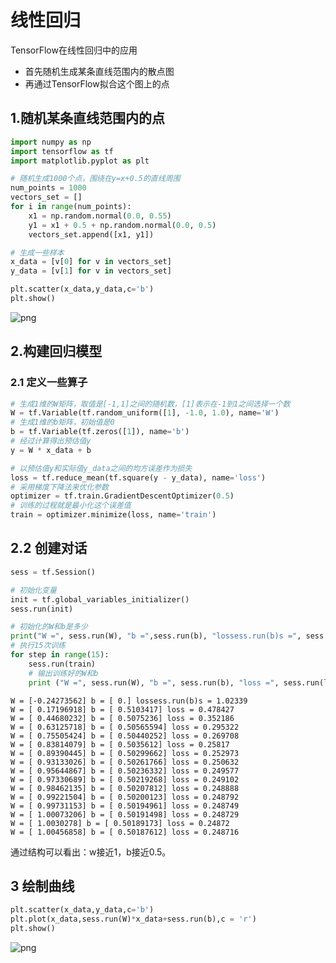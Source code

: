 
# 线性回归
TensorFlow在线性回归中的应用
- 首先随机生成某条直线范围内的散点图
- 再通过TensorFlow拟合这个图上的点

## 1.随机某条直线范围内的点


```python
import numpy as np
import tensorflow as tf
import matplotlib.pyplot as plt

# 随机生成1000个点，围绕在y=x+0.5的直线周围
num_points = 1000
vectors_set = []
for i in range(num_points):
    x1 = np.random.normal(0.0, 0.55)
    y1 = x1 + 0.5 + np.random.normal(0.0, 0.5)
    vectors_set.append([x1, y1])

# 生成一些样本
x_data = [v[0] for v in vectors_set]
y_data = [v[1] for v in vectors_set]

plt.scatter(x_data,y_data,c='b')
plt.show()
```


![png](output_2_0.png)


## 2.构建回归模型

### 2.1 定义一些算子


```python
# 生成1维的W矩阵，取值是[-1,1]之间的随机数，[1]表示在-1到1之间选择一个数
W = tf.Variable(tf.random_uniform([1], -1.0, 1.0), name='W')
# 生成1维的b矩阵，初始值是0
b = tf.Variable(tf.zeros([1]), name='b')
# 经过计算得出预估值y
y = W * x_data + b

# 以预估值y和实际值y_data之间的均方误差作为损失
loss = tf.reduce_mean(tf.square(y - y_data), name='loss')
# 采用梯度下降法来优化参数
optimizer = tf.train.GradientDescentOptimizer(0.5)
# 训练的过程就是最小化这个误差值
train = optimizer.minimize(loss, name='train')
```

## 2.2 创建对话


```python
sess = tf.Session()

# 初始化变量
init = tf.global_variables_initializer()
sess.run(init)

# 初始化的W和b是多少
print("W =", sess.run(W), "b =",sess.run(b), "lossess.run(b)s =", sess.run(loss))
# 执行15次训练
for step in range(15):
    sess.run(train)
    # 输出训练好的W和b
    print ("W =", sess.run(W), "b =", sess.run(b), "loss =", sess.run(loss))
```

    W = [-0.24273562] b = [ 0.] lossess.run(b)s = 1.02339
    W = [ 0.17196918] b = [ 0.5103417] loss = 0.478427
    W = [ 0.44680232] b = [ 0.5075236] loss = 0.352186
    W = [ 0.63125718] b = [ 0.50565594] loss = 0.295322
    W = [ 0.75505424] b = [ 0.50440252] loss = 0.269708
    W = [ 0.83814079] b = [ 0.5035612] loss = 0.25817
    W = [ 0.89390445] b = [ 0.50299662] loss = 0.252973
    W = [ 0.93133026] b = [ 0.50261766] loss = 0.250632
    W = [ 0.95644867] b = [ 0.50236332] loss = 0.249577
    W = [ 0.97330689] b = [ 0.50219268] loss = 0.249102
    W = [ 0.98462135] b = [ 0.50207812] loss = 0.248888
    W = [ 0.99221504] b = [ 0.50200123] loss = 0.248792
    W = [ 0.99731153] b = [ 0.50194961] loss = 0.248749
    W = [ 1.00073206] b = [ 0.50191498] loss = 0.248729
    W = [ 1.0030278] b = [ 0.50189173] loss = 0.24872
    W = [ 1.00456858] b = [ 0.50187612] loss = 0.248716


通过结构可以看出：w接近1，b接近0.5。

## 3 绘制曲线


```python
plt.scatter(x_data,y_data,c='b')
plt.plot(x_data,sess.run(W)*x_data+sess.run(b),c = 'r')
plt.show()
```


![png](output_10_0.png)

